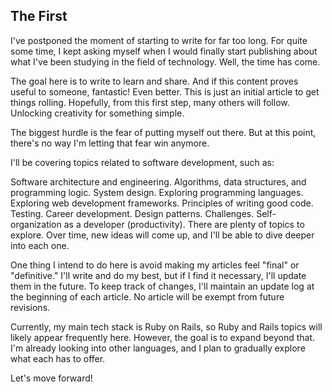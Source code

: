 ## The First
I've postponed the moment of starting to write for far too long.
For quite some time, I kept asking myself when I would finally start publishing about what I've been studying in the field of technology.
Well, the time has come.

The goal here is to write to learn and share. And if this content proves useful to someone, fantastic! Even better.
This is just an initial article to get things rolling. Hopefully, from this first step, many others will follow.
Unlocking creativity for something simple.

The biggest hurdle is the fear of putting myself out there. But at this point, there's no way I'm letting that fear win anymore.

I'll be covering topics related to software development, such as:

Software architecture and engineering.
Algorithms, data structures, and programming logic.
System design.
Exploring programming languages.
Exploring web development frameworks.
Principles of writing good code.
Testing.
Career development.
Design patterns.
Challenges.
Self-organization as a developer (productivity).
There are plenty of topics to explore. Over time, new ideas will come up, and I'll be able to dive deeper into each one.

One thing I intend to do here is avoid making my articles feel "final" or "definitive." I'll write and do my best, but if I find it necessary, I'll update them in the future. To keep track of changes, I'll maintain an update log at the beginning of each article.
No article will be exempt from future revisions.

Currently, my main tech stack is Ruby on Rails, so Ruby and Rails topics will likely appear frequently here. However, the goal is to expand beyond that. I'm already looking into other languages, and I plan to gradually explore what each has to offer.

Let's move forward!